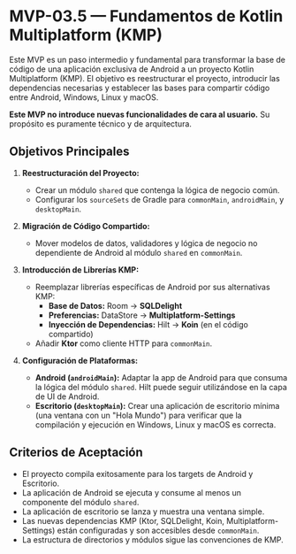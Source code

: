 # MVP-03.5 — Fundamentos de Kotlin Multiplatform (KMP)

Este MVP es un paso intermedio y fundamental para transformar la base de código de una aplicación exclusiva de Android a un proyecto Kotlin Multiplatform (KMP). El objetivo es reestructurar el proyecto, introducir las dependencias necesarias y establecer las bases para compartir código entre Android, Windows, Linux y macOS.

**Este MVP no introduce nuevas funcionalidades de cara al usuario.** Su propósito es puramente técnico y de arquitectura.

## Objetivos Principales

1.  **Reestructuración del Proyecto:**
    *   Crear un módulo `shared` que contenga la lógica de negocio común.
    *   Configurar los `sourceSets` de Gradle para `commonMain`, `androidMain`, y `desktopMain`.

2.  **Migración de Código Compartido:**
    *   Mover modelos de datos, validadores y lógica de negocio no dependiente de Android al módulo `shared` en `commonMain`.

3.  **Introducción de Librerías KMP:**
    *   Reemplazar librerías específicas de Android por sus alternativas KMP:
        *   **Base de Datos:** Room → **SQLDelight**
        *   **Preferencias:** DataStore → **Multiplatform-Settings**
        *   **Inyección de Dependencias:** Hilt → **Koin** (en el código compartido)
    *   Añadir **Ktor** como cliente HTTP para `commonMain`.

4.  **Configuración de Plataformas:**
    *   **Android (`androidMain`):** Adaptar la app de Android para que consuma la lógica del módulo `shared`. Hilt puede seguir utilizándose en la capa de UI de Android.
    *   **Escritorio (`desktopMain`):** Crear una aplicación de escritorio mínima (una ventana con un "Hola Mundo") para verificar que la compilación y ejecución en Windows, Linux y macOS es correcta.

## Criterios de Aceptación

*   El proyecto compila exitosamente para los targets de Android y Escritorio.
*   La aplicación de Android se ejecuta y consume al menos un componente del módulo `shared`.
*   La aplicación de escritorio se lanza y muestra una ventana simple.
*   Las nuevas dependencias KMP (Ktor, SQLDelight, Koin, Multiplatform-Settings) están configuradas y son accesibles desde `commonMain`.
*   La estructura de directorios y módulos sigue las convenciones de KMP.
